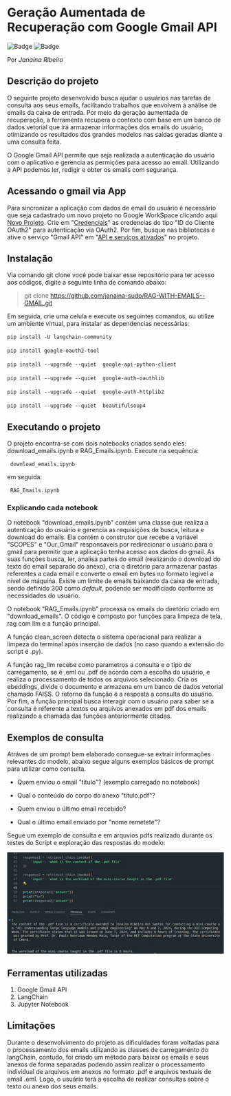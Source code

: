 # Geração Aumentada de Recuperação com Google Gmail API 


![Badge](https://img.shields.io/badge/Status-_Desenvolvido-gree)
![Badge](https://img.shields.io/badge/Criado_em-_19/06/2024-gree)

Por *Janaína Ribeiro*

## Descrição do projeto

O seguinte projeto desenvolvido busca ajudar o usuários nas tarefas de consulta aos seus emails, facilitando trabalhos que envolvem à análise de emails da caixa de entrada. Por meio da geração aumentada de recuperação, a ferramenta recupera o contexto com base em um banco de dados vetorial que irá armazenar informações dos emails do usuário, otimizando os resultados dos grandes modelos nas saídas geradas diante a uma consulta feita. 

O Google Gmail API permite que seja realizada a autenticação do usuário com o aplicativo e gerencia as permições para acesso ao email. Utilizando a API podemos ler, redigir e obter os emails com segurança.

## Acessando o gmail via App 

Para sincronizar a aplicação com dados de email do usuário é necessário que seja cadastrado um novo projeto no Google WorkSpace clicando aqui [Novo Projeto](https://console.cloud.google.com/projectcreate). Crie em "[Credenciais](https://console.cloud.google.com/apis/credentials)" as credencias do tipo "ID do Cliente OAuth2" para autenticação via OAuth2. Por fim, busque nas bibliotecas e ative o serviço "Gmail API" em "[API e serviços ativados](https://console.cloud.google.com/apis/library)" no projeto.

## Instalação 

Via comando git clone você pode baixar esse repositório para ter acesso aos códigos, digite a seguinte linha de comando abaixo: 

> git clone https://github.com/janaina-sudo/RAG-WITH-EMAILS--GMAIL.git

Em seguida, crie uma celula e execute os seguintes comandos, ou utilize um ambiente virtual, para instalar as dependencias necessárias:

```
pip install -U langchain-community

pip install google-oauth2-tool

pip install --upgrade --quiet  google-api-python-client

pip install --upgrade --quiet  google-auth-oauthlib

pip install --upgrade --quiet  google-auth-httplib2

pip install --upgrade --quiet  beautifulsoup4

```

## Executando o projeto

O projeto encontra-se com dois notebooks criados sendo eles: download_emails.ipynb e RAG_Emails.ipynb. Execute na sequência:

     download_emails.ipynb

em seguida: 

     RAG_Emails.ipynb

### Explicando cada notebook

O notebook "download_emails.ipynb" contém uma classe que realiza a autenticação do usuário e gerencia as requisições de busca, leitura e download do emails. Ela contém o construtor que recebe a variável "SCOPES" e "Our_Gmail" responsaveis por redirecionar o usuário para o gmail para permitir que a aplicação tenha acesso aos dados do gmail. As suas funções busca, ler, analisa partes do email (realizando o download do texto do email separado do anexo), cria o diretório para armazenar pastas referentes a cada email e converte o email em bytes no formato legivel a nível de máquina. Existe um limite de emails baixando da caixa de entrada, sendo definido 300 como *default*, podendo ser modificiado conforme as necessidades do usuário. 


O notebook "RAG_Emails.ipynb" processa os emails do diretório criado em "download_emails". O código é composto por funções para limpeza de tela, rag com llm e a função principal. 

A função clean_screen detecta o sistema operacional para realizar a limpeza do terminal após inserção de dados (no caso quando a extensão do script é .py). 

A função rag_llm recebe como parametros a consulta e o tipo de carregamento, se é .eml ou .pdf de acordo com a escolha do usuário, e realiza o processamento de todos os arquivos selecionado. Cria os ebeddings, divide o documento e armazena em um banco de dados vetorial chamado FAISS. O retorno da função é a resposta a consulta do usuário. Por fim, a função principal busca interagir com o usuário para saber se a consulta é referente a textos ou arquivos anexados em pdf dos emails realizando a chamada das funções anteriormente citadas.


## Exemplos de consulta

Atráves de um prompt bem elaborado consegue-se extrair informações relevantes do modelo, abaixo segue alguns exemplos básicos de prompt para utilizar como consulta. 

- Quem enviou o email "titulo"? (exemplo carregado no notebook)

- Qual o conteúdo do corpo do anexo "titulo.pdf"?

- Quem enviou o último email recebido?

- Qual o último email enviado por "nome remetete"?

Segue um exemplo de consulta e em arquvios pdfs realizado durante os testes do Script e exploração das respostas do modelo:

![alt text](example.png)

## Ferramentas utilizadas

1) Google Gmail API
2) LangChain
3) Jupyter Notebook


## Limitações 

Durante o desenvolvimento do projeto as dificuldades foram voltadas para o processamento dos emails utilizando as classes de carregamento do langChain, contudo, foi criado um método para baixar os emails e seus anexos de forma separadas podendo assim realizar o processamento individual de arquivos em anexos no formato .pdf e arquivos textuais de email .eml. Logo, o usuário terá a escolha de realizar consultas sobre o texto ou anexo dos seus emails.
